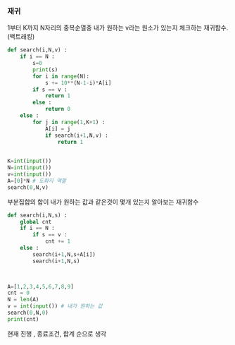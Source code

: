 ### 재귀

1부터 K까지 N자리의 중복순열중 내가 원하는 v라는 원소가 있는지 체크하는 재귀함수. (백트래킹)

```python
def search(i,N,v) :
    if i == N :
        s=0
        print(s)
        for i in range(N):
        	s += 10**(N-1-i)*A[i]
        if s == v :
            return 1
        else :
            return 0
    else :
        for j in range(1,K+1) :
            A[i] = j
            if search(i+1,N,v) :
                return 1
           

K=int(input())
N=int(input())
v=int(input())
A=[0]*N # 도화지 역할
search(0,N,v)
```

부분집합의 합이 내가 원하는 값과 같은것이 몇개 있는지 알아보는 재귀함수

```python
def search(i,N,s) :
    global cnt
    if i == N :
        if s == v :
            cnt += 1
    else :
        search(i+1,N,s+A[i])
        search(i+1,N,s)
    


A=[1,2,3,4,5,6,7,8,9]
cnt = 0
N = len(A)
v = int(input()) # 내가 원하는 값
search(0,N,0)
print(cnt)
```

현재 진행 , 종료조건, 합계 순으로 생각
